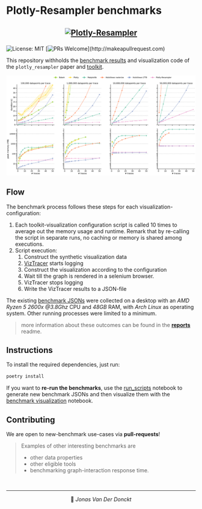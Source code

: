 # Plotly-Resampler benchmarks

## <p align="center"> <a href="https://predict-idlab.github.io/plotly-resampler/"><img alt="Plotly-Resampler" src="https://raw.githubusercontent.com/predict-idlab/plotly-resampler/main/mkdocs/static/logo.png" height="100"></a></p>

![License: MIT](https://img.shields.io/badge/License-MIT-blue.svg?color=black)
[![PRs Welcome](https://img.shields.io/badge/PRs-welcome-brightgreen.svg?)](http://makeapullrequest.com) 

This repository withholds the [benchmark results](reports/benchmark_fig.png) and visualization code of the `plotly_resampler` paper and [toolkit](https://github.com/predict-idlab/plotly-resampler).

![bencmark_result](reports/benchmark_fig.png)


## Flow

The benchmark process follows these steps for each visualization-configuration:

1. Each toolkit-visualization configuration script is called 10 times to average out the memory usage and runtime. Remark that by re-calling the script in separate runs, no caching or memory is shared among executions.
2. Script execution:
   1. Construct the synthetic visualization data
   2. [VizTracer](https://github.com/gaogaotiantian/viztracer) starts logging
   3. Construct the visualization according to the configuration
   4. Wait till the graph is rendered in a selenium browser.
   5. VizTracer stops logging
   6. Write the VizTracer results to a JSON-file

The existing [benchmark JSONs](code/benchmark_jsons/) were collected on a desktop with an *AMD Ryzen 5 2600x @3.8Ghz* CPU and *48GB* RAM, with *Arch Linux* as operating system. Other running processes were limited to a minimum.

> more information about these outcomes can be found in the [**reports**](reports/README.md) readme.

## Instructions

To install the required dependencies, just run:

```bash
poetry install
```

If you want to **re-run the benchmarks**, use the [run_scripts](code/run_scripts.ipynb) notebook to generate new benchmark JSONs and then visualize them with the [benchmark visualization](code/benchmark_visualizations.ipynb) notebook.

## Contributing

We are open to new-benchmark use-cases via **pull-requests**!<br>

> Examples of other interesting benchmarks are
>  * other data properties
>  * other eligible tools
>  * benchmarking graph-interaction response time.

<br>

---
<p align="center">
👤 <i>Jonas Van Der Donckt</i>
</p>
